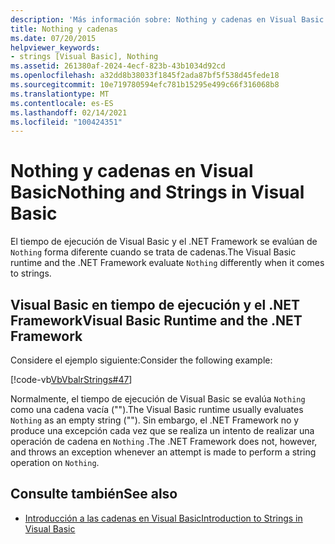 ```yaml
---
description: 'Más información sobre: Nothing y cadenas en Visual Basic'
title: Nothing y cadenas
ms.date: 07/20/2015
helpviewer_keywords:
- strings [Visual Basic], Nothing
ms.assetid: 261380af-2024-4ecf-823b-43b1034d92cd
ms.openlocfilehash: a32dd8b38033f1845f2ada87bf5f538d45fede18
ms.sourcegitcommit: 10e719780594efc781b15295e499c66f316068b8
ms.translationtype: MT
ms.contentlocale: es-ES
ms.lasthandoff: 02/14/2021
ms.locfileid: "100424351"
---
```

# <a name="nothing-and-strings-in-visual-basic"></a><span data-ttu-id="9d401-103">Nothing y cadenas en Visual Basic</span><span class="sxs-lookup"><span data-stu-id="9d401-103">Nothing and Strings in Visual Basic</span></span>

<span data-ttu-id="9d401-104">El tiempo de ejecución de Visual Basic y el .NET Framework se evalúan de `Nothing` forma diferente cuando se trata de cadenas.</span><span class="sxs-lookup"><span data-stu-id="9d401-104">The Visual Basic runtime and the .NET Framework evaluate `Nothing` differently when it comes to strings.</span></span>  
  
## <a name="visual-basic-runtime-and-the-net-framework"></a><span data-ttu-id="9d401-105">Visual Basic en tiempo de ejecución y el .NET Framework</span><span class="sxs-lookup"><span data-stu-id="9d401-105">Visual Basic Runtime and the .NET Framework</span></span>  

 <span data-ttu-id="9d401-106">Considere el ejemplo siguiente:</span><span class="sxs-lookup"><span data-stu-id="9d401-106">Consider the following example:</span></span>  
  
 [!code-vb[VbVbalrStrings#47](~/samples/snippets/visualbasic/VS_Snippets_VBCSharp/VbVbalrStrings/VB/Class2.vb#47)]  
  
 <span data-ttu-id="9d401-107">Normalmente, el tiempo de ejecución de Visual Basic se evalúa `Nothing` como una cadena vacía ("").</span><span class="sxs-lookup"><span data-stu-id="9d401-107">The Visual Basic runtime usually evaluates `Nothing` as an empty string ("").</span></span> <span data-ttu-id="9d401-108">Sin embargo, el .NET Framework no y produce una excepción cada vez que se realiza un intento de realizar una operación de cadena en `Nothing` .</span><span class="sxs-lookup"><span data-stu-id="9d401-108">The .NET Framework does not, however, and throws an exception whenever an attempt is made to perform a string operation on `Nothing`.</span></span>  
  
## <a name="see-also"></a><span data-ttu-id="9d401-109">Consulte también</span><span class="sxs-lookup"><span data-stu-id="9d401-109">See also</span></span>

- [<span data-ttu-id="9d401-110">Introducción a las cadenas en Visual Basic</span><span class="sxs-lookup"><span data-stu-id="9d401-110">Introduction to Strings in Visual Basic</span></span>](introduction-to-strings.md)
